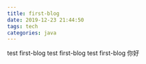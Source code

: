```yaml
---
title: first-blog
date: 2019-12-23 21:44:50
tags: tech
categories: java
---
```

test first-blog
test first-blog
test first-blog
你好
